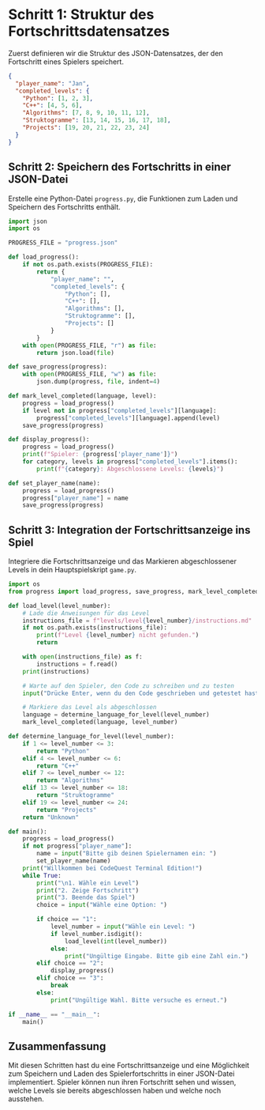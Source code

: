 # Schritt 1: Struktur des Fortschrittsdatensatzes

Zuerst definieren wir die Struktur des JSON-Datensatzes, der den Fortschritt eines Spielers speichert.

```json
{
  "player_name": "Jan",
  "completed_levels": {
    "Python": [1, 2, 3],
    "C++": [4, 5, 6],
    "Algorithms": [7, 8, 9, 10, 11, 12],
    "Struktogramme": [13, 14, 15, 16, 17, 18],
    "Projects": [19, 20, 21, 22, 23, 24]
  }
}
```

## Schritt 2: Speichern des Fortschritts in einer JSON-Datei

Erstelle eine Python-Datei `progress.py`, die Funktionen zum Laden und Speichern des Fortschritts enthält.

```python
import json
import os

PROGRESS_FILE = "progress.json"

def load_progress():
    if not os.path.exists(PROGRESS_FILE):
        return {
            "player_name": "",
            "completed_levels": {
                "Python": [],
                "C++": [],
                "Algorithms": [],
                "Struktogramme": [],
                "Projects": []
            }
        }
    with open(PROGRESS_FILE, "r") as file:
        return json.load(file)

def save_progress(progress):
    with open(PROGRESS_FILE, "w") as file:
        json.dump(progress, file, indent=4)

def mark_level_completed(language, level):
    progress = load_progress()
    if level not in progress["completed_levels"][language]:
        progress["completed_levels"][language].append(level)
    save_progress(progress)

def display_progress():
    progress = load_progress()
    print(f"Spieler: {progress['player_name']}")
    for category, levels in progress["completed_levels"].items():
        print(f"{category}: Abgeschlossene Levels: {levels}")

def set_player_name(name):
    progress = load_progress()
    progress["player_name"] = name
    save_progress(progress)
```

## Schritt 3: Integration der Fortschrittsanzeige ins Spiel

Integriere die Fortschrittsanzeige und das Markieren abgeschlossener Levels in dein Hauptspielskript `game.py`.

```python
import os
from progress import load_progress, save_progress, mark_level_completed, display_progress, set_player_name

def load_level(level_number):
    # Lade die Anweisungen für das Level
    instructions_file = f"levels/level{level_number}/instructions.md"
    if not os.path.exists(instructions_file):
        print(f"Level {level_number} nicht gefunden.")
        return

    with open(instructions_file) as f:
        instructions = f.read()
    print(instructions)

    # Warte auf den Spieler, den Code zu schreiben und zu testen
    input("Drücke Enter, wenn du den Code geschrieben und getestet hast...")

    # Markiere das Level als abgeschlossen
    language = determine_language_for_level(level_number)
    mark_level_completed(language, level_number)

def determine_language_for_level(level_number):
    if 1 <= level_number <= 3:
        return "Python"
    elif 4 <= level_number <= 6:
        return "C++"
    elif 7 <= level_number <= 12:
        return "Algorithms"
    elif 13 <= level_number <= 18:
        return "Struktogramme"
    elif 19 <= level_number <= 24:
        return "Projects"
    return "Unknown"

def main():
    progress = load_progress()
    if not progress["player_name"]:
        name = input("Bitte gib deinen Spielernamen ein: ")
        set_player_name(name)
    print("Willkommen bei CodeQuest Terminal Edition!")
    while True:
        print("\n1. Wähle ein Level")
        print("2. Zeige Fortschritt")
        print("3. Beende das Spiel")
        choice = input("Wähle eine Option: ")

        if choice == "1":
            level_number = input("Wähle ein Level: ")
            if level_number.isdigit():
                load_level(int(level_number))
            else:
                print("Ungültige Eingabe. Bitte gib eine Zahl ein.")
        elif choice == "2":
            display_progress()
        elif choice == "3":
            break
        else:
            print("Ungültige Wahl. Bitte versuche es erneut.")

if __name__ == "__main__":
    main()
```

## Zusammenfassung

Mit diesen Schritten hast du eine Fortschrittsanzeige und eine Möglichkeit zum Speichern und Laden des Spielerfortschritts in einer JSON-Datei implementiert. Spieler können nun ihren Fortschritt sehen und wissen, welche Levels sie bereits abgeschlossen haben und welche noch ausstehen.
